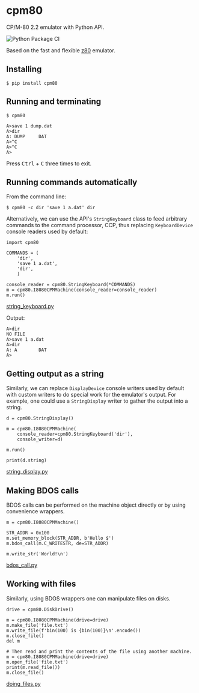 # cpm80
CP/M-80 2.2 emulator with Python API.

![Python Package CI](https://github.com/kosarev/cpm80/actions/workflows/python-package.yml/badge.svg?cache-control=no-cache)


Based on the fast and flexible [z80](https://github.com/kosarev/z80) emulator.


## Installing

```shell
$ pip install cpm80
```


## Running and terminating

```
$ cpm80

A>save 1 dump.dat
A>dir
A: DUMP     DAT
A>^C
A>^C
A>
```

Press <kbd>Ctrl</kbd> + <kbd>C</kbd> three times to exit.


## Running commands automatically

From the command line:

```shell
$ cpm80 -c dir 'save 1 a.dat' dir
```

Alternatively, we can use the API's `StringKeyboard` class to
feed arbitrary commands to the command processor, CCP, thus
replacing `KeyboardDevice` console readers used by default:

```python3
import cpm80

COMMANDS = (
    'dir',
    'save 1 a.dat',
    'dir',
    )

console_reader = cpm80.StringKeyboard(*COMMANDS)
m = cpm80.I8080CPMMachine(console_reader=console_reader)
m.run()
```
[string_keyboard.py](https://github.com/kosarev/cpm80/blob/master/examples/string_keyboard.py)

Output:
```
A>dir
NO FILE
A>save 1 a.dat
A>dir
A: A        DAT
A>
```

## Getting output as a string

Similarly, we can replace `DisplayDevice` console writers used by
default with custom writers to do special work for the emulator's
output.
For example, one could use a `StringDisplay` writer to gather the
output into a string.

```python3
d = cpm80.StringDisplay()

m = cpm80.I8080CPMMachine(
    console_reader=cpm80.StringKeyboard('dir'),
    console_writer=d)

m.run()

print(d.string)
```
[string_display.py](https://github.com/kosarev/cpm80/blob/master/examples/string_display.py)


## Making BDOS calls

BDOS calls can be performed on the machine object directly or by
using convenience wrappers.

```python3
m = cpm80.I8080CPMMachine()

STR_ADDR = 0x100
m.set_memory_block(STR_ADDR, b'Hello $')
m.bdos_call(m.C_WRITESTR, de=STR_ADDR)

m.write_str('World!\n')
```
[bdos_call.py](https://github.com/kosarev/cpm80/blob/master/examples/bdos_call.py)


## Working with files

Similarly, using BDOS wrappers one can manipulate files on disks.

```python3
drive = cpm80.DiskDrive()

m = cpm80.I8080CPMMachine(drive=drive)
m.make_file('file.txt')
m.write_file(f'bin(100) is {bin(100)}\n'.encode())
m.close_file()
del m

# Then read and print the contents of the file using another machine.
m = cpm80.I8080CPMMachine(drive=drive)
m.open_file('file.txt')
print(m.read_file())
m.close_file()
```
[doing_files.py](https://github.com/kosarev/cpm80/blob/master/examples/doing_files.py)
